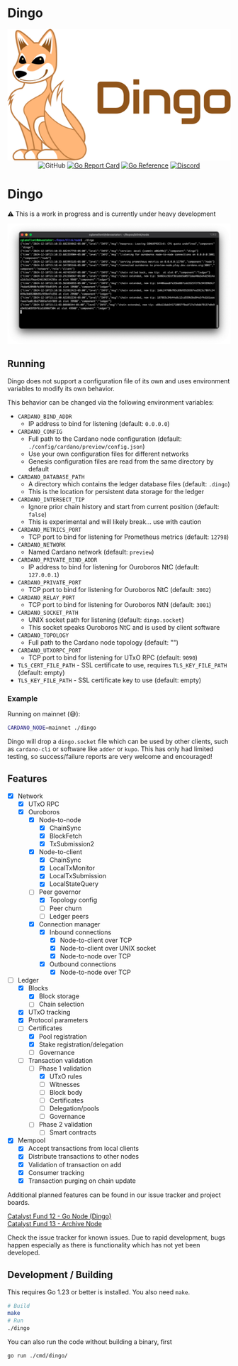 # Dingo

<div align="center">
  <img src="./.github/assets/dingo-logo-with-text-horizontal.png" alt="Dingo Logo" width="640">
  <br>
  <img alt="GitHub" src="https://img.shields.io/github/license/blinklabs-io/dingo">
  <a href="https://goreportcard.com/report/github.com/blinklabs-io/dingo"><img src="https://goreportcard.com/badge/github.com/blinklabs-io/dingo" alt="Go Report Card"></a>
  <a href="https://pkg.go.dev/github.com/blinklabs-io/dingo"><img src="https://pkg.go.dev/badge/github.com/blinklabs-io/dingo.svg" alt="Go Reference"></a>
  <a href="https://discord.gg/5fPRZnX4qW"><img src="https://img.shields.io/badge/Discord-7289DA?style=flat&logo=discord&logoColor=white" alt="Discord"></a>
</div>

# Dingo

⚠️ This is a work in progress and is currently under heavy development

<div align="center">
  <img src="./.github/dingo-20241210.png" alt="dingo screenshot" width="640">
</div>

## Running

Dingo does not support a configuration file of its own and uses environment
variables to modify its own behavior.

This behavior can be changed via the following environment variables:

- `CARDANO_BIND_ADDR`
  - IP address to bind for listening (default: `0.0.0.0`)
- `CARDANO_CONFIG`
  - Full path to the Cardano node configuration (default:
    `./config/cardano/preview/config.json`)
  - Use your own configuration files for different networks
  - Genesis configuration files are read from the same directory by default
- `CARDANO_DATABASE_PATH`
  - A directory which contains the ledger database files (default:
    `.dingo`)
  - This is the location for persistent data storage for the ledger
- `CARDANO_INTERSECT_TIP`
  - Ignore prior chain history and start from current position (default:
    `false`)
  - This is experimental and will likely break... use with caution
- `CARDANO_METRICS_PORT`
  - TCP port to bind for listening for Prometheus metrics (default: `12798`)
- `CARDANO_NETWORK`
  - Named Cardano network (default: `preview`)
- `CARDANO_PRIVATE_BIND_ADDR`
  - IP address to bind for listening for Ouroboros NtC (default:
    `127.0.0.1`)
- `CARDANO_PRIVATE_PORT`
  - TCP port to bind for listening for Ouroboros NtC (default: `3002`)
- `CARDANO_RELAY_PORT`
  - TCP port to bind for listening for Ouroboros NtN (default: `3001`)
- `CARDANO_SOCKET_PATH`
  - UNIX socket path for listening (default: `dingo.socket`)
  - This socket speaks Ouroboros NtC and is used by client software
- `CARDANO_TOPOLOGY`
  - Full path to the Cardano node topology (default: "")
- `CARDANO_UTXORPC_PORT`
  - TCP port to bind for listening for UTxO RPC (default: `9090`)
- `TLS_CERT_FILE_PATH` - SSL certificate to use, requires `TLS_KEY_FILE_PATH`
    (default: empty)
- `TLS_KEY_FILE_PATH` - SSL certificate key to use (default: empty)

### Example

Running on mainnet (:sweat_smile:):

```bash
CARDANO_NODE=mainnet ./dingo
```

Dingo will drop a `dingo.socket` file which can be used by other clients, such
as `cardano-cli` or software like `adder` or `kupo`. This has only had limited
testing, so success/failure reports are very welcome and encouraged!

## Features

- [x] Network
  - [x] UTxO RPC
  - [x] Ouroboros
    - [x] Node-to-node
      - [x] ChainSync
      - [x] BlockFetch
      - [x] TxSubmission2
    - [x] Node-to-client
      - [x] ChainSync
      - [x] LocalTxMonitor
      - [x] LocalTxSubmission
      - [x] LocalStateQuery
    - [ ] Peer governor
      - [x] Topology config
      - [ ] Peer churn
      - [ ] Ledger peers
    - [x] Connection manager
      - [x] Inbound connections
        - [x] Node-to-client over TCP
        - [x] Node-to-client over UNIX socket
        - [x] Node-to-node over TCP
      - [x] Outbound connections
        - [x] Node-to-node over TCP
- [ ] Ledger
  - [x] Blocks
    - [x] Block storage
    - [ ] Chain selection
  - [x] UTxO tracking
  - [x] Protocol parameters
  - [ ] Certificates
    - [x] Pool registration
    - [x] Stake registration/delegation
    - [ ] Governance
  - [ ] Transaction validation
    - [ ] Phase 1 validation
      - [x] UTxO rules
      - [ ] Witnesses
      - [ ] Block body
      - [ ] Certificates
      - [ ] Delegation/pools
      - [ ] Governance
    - [ ] Phase 2 validation
      - [ ] Smart contracts
- [x] Mempool
  - [x] Accept transactions from local clients
  - [x] Distribute transactions to other nodes
  - [x] Validation of transaction on add
  - [x] Consumer tracking
  - [x] Transaction purging on chain update

Additional planned features can be found in our issue tracker and project boards.

[Catalyst Fund 12 - Go Node (Dingo)](https://github.com/orgs/blinklabs-io/projects/16)<br/>
[Catalyst Fund 13 - Archive Node](https://github.com/orgs/blinklabs-io/projects/17)

Check the issue tracker for known issues. Due to rapid development, bugs happen
especially as there is functionality which has not yet been developed.

## Development / Building

This requires Go 1.23 or better is installed. You also need `make`.

```bash
# Build
make
# Run
./dingo
```

You can also run the code without building a binary, first
```bash
go run ./cmd/dingo/
```
